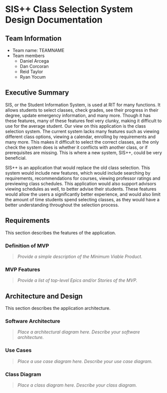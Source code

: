 # SIS++ Class Selection System Design Documentation

## Team Information
* Team name: TEAMNAME
* Team members
  * Daniel Arcega
  * Dan Corcoran
  * Reid Taylor
  * Ryan Yocum

## Executive Summary

SIS, or the Student Information System, is used at RIT for many functions. It allows students to select classes, check grades, see their progress in their degree, update emergency information, and many more. Though it has these features, many of these features feel very clunky, making it difficult to use for the average student. Our view on this application is the class selection system. The current system lacks many features such as viewing different class options, viewing a calendar, enrolling by requirements and many more. This makes it difficult to select the correct classes, as the only check the system does is whether it conflicts with another class, or if prerequisites are missing. This is where a new system, SIS++, could be very beneficial.
	
SIS++ is an application that would replace the old class selection. This system would include new features, which would include searching by requirements, recommendations for courses, viewing professor ratings and previewing class schedules. This application would also support advisors viewing schedules as well, to better advise their students. These features would allow the users a significantly better experience, and would also limit the amount of time students spend selecting classes, as they would have a better understanding throughout the selection process.

## Requirements

This section describes the features of the application.

### Definition of MVP
> _Provide a simple description of the Minimum Viable Product._

### MVP Features
>  _Provide a list of top-level Epics and/or Stories of the MVP._


## Architecture and Design

This section describes the application architecture.

### Software Architecture
> _Place a architectural diagram here._
> _Describe your software architecture._


### Use Cases
> _Place a use case diagram here._
> _Describe your use case diagram._


### Class Diagram
> _Place a class diagram here._
> _Describe your class diagram._
